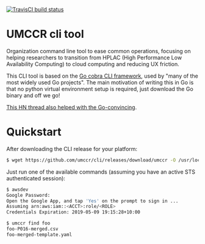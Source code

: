 [![TravisCI build status](https://travis-ci.org/umccr/cli.svg)](https://travis-ci.org/umccr/cli)

# UMCCR cli tool

Organization command line tool to ease common operations, focusing on helping researchers to transition from HPLAC (High Performance Low Availability Computing) to cloud computing and reducing UX friction.

This CLI tool is based on the [Go cobra CLI framework](https://github.com/spf13/cobra), used by "many of the most widely used Go projects". The main motivation of writing this in Go is that no python virtual environment setup is required, just download the Go binary and off we go!

[This HN thread also helped with the Go-convincing](https://news.ycombinator.com/item?id=19459787).

# Quickstart

After downloading the CLI release for your platform:

```bash
$ wget https://github.com/umccr/cli/releases/download/umccr -O /usr/local/bin/umccr
```

Just run one of the available commands (assuming you have an active STS authenticated session):

```bash
$ awsdev
Google Password:
Open the Google App, and tap 'Yes' on the prompt to sign in ...
Assuming arn:aws:iam::<ACCT>:role/<ROLE>
Credentials Expiration: 2019-05-09 19:15:28+10:00

$ umccr find foo
foo-P016-merged.csv
foo-merged-template.yaml
```
